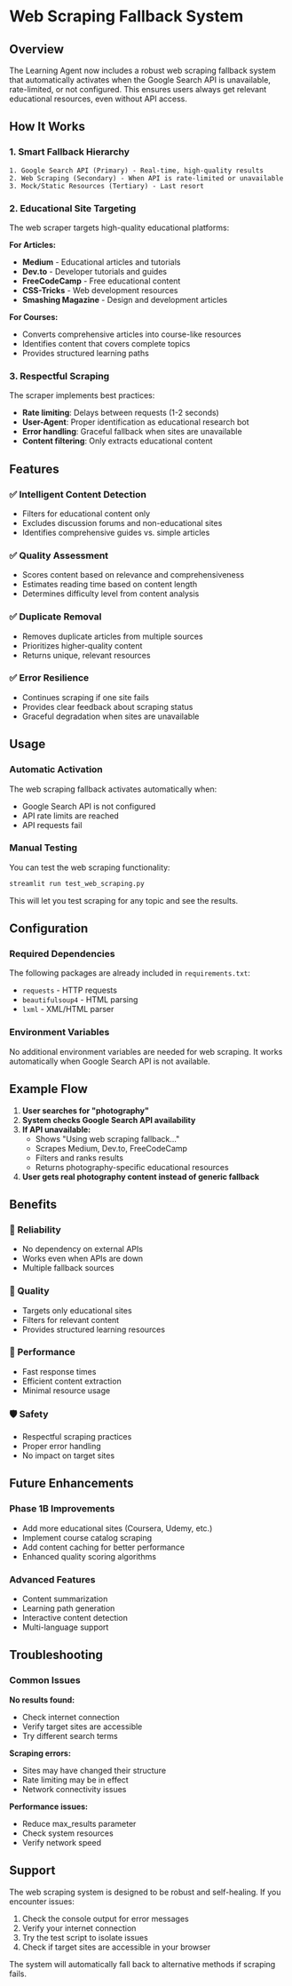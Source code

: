 # Web Scraping Fallback System

## Overview

The Learning Agent now includes a robust web scraping fallback system that automatically activates when the Google Search API is unavailable, rate-limited, or not configured. This ensures users always get relevant educational resources, even without API access.

## How It Works

### 1. Smart Fallback Hierarchy
```
1. Google Search API (Primary) - Real-time, high-quality results
2. Web Scraping (Secondary) - When API is rate-limited or unavailable  
3. Mock/Static Resources (Tertiary) - Last resort
```

### 2. Educational Site Targeting

The web scraper targets high-quality educational platforms:

**For Articles:**
- **Medium** - Educational articles and tutorials
- **Dev.to** - Developer tutorials and guides
- **FreeCodeCamp** - Free educational content
- **CSS-Tricks** - Web development resources
- **Smashing Magazine** - Design and development articles

**For Courses:**
- Converts comprehensive articles into course-like resources
- Identifies content that covers complete topics
- Provides structured learning paths

### 3. Respectful Scraping

The scraper implements best practices:
- **Rate limiting**: Delays between requests (1-2 seconds)
- **User-Agent**: Proper identification as educational research bot
- **Error handling**: Graceful fallback when sites are unavailable
- **Content filtering**: Only extracts educational content

## Features

### ✅ Intelligent Content Detection
- Filters for educational content only
- Excludes discussion forums and non-educational sites
- Identifies comprehensive guides vs. simple articles

### ✅ Quality Assessment
- Scores content based on relevance and comprehensiveness
- Estimates reading time based on content length
- Determines difficulty level from content analysis

### ✅ Duplicate Removal
- Removes duplicate articles from multiple sources
- Prioritizes higher-quality content
- Returns unique, relevant resources

### ✅ Error Resilience
- Continues scraping if one site fails
- Provides clear feedback about scraping status
- Graceful degradation when sites are unavailable

## Usage

### Automatic Activation
The web scraping fallback activates automatically when:
- Google Search API is not configured
- API rate limits are reached
- API requests fail

### Manual Testing
You can test the web scraping functionality:

```bash
streamlit run test_web_scraping.py
```

This will let you test scraping for any topic and see the results.

## Configuration

### Required Dependencies
The following packages are already included in `requirements.txt`:
- `requests` - HTTP requests
- `beautifulsoup4` - HTML parsing
- `lxml` - XML/HTML parser

### Environment Variables
No additional environment variables are needed for web scraping. It works automatically when Google Search API is not available.

## Example Flow

1. **User searches for "photography"**
2. **System checks Google Search API availability**
3. **If API unavailable:**
   - Shows "Using web scraping fallback..."
   - Scrapes Medium, Dev.to, FreeCodeCamp
   - Filters and ranks results
   - Returns photography-specific educational resources
4. **User gets real photography content instead of generic fallback**

## Benefits

### 🔄 Reliability
- No dependency on external APIs
- Works even when APIs are down
- Multiple fallback sources

### 🎯 Quality
- Targets only educational sites
- Filters for relevant content
- Provides structured learning resources

### 🚀 Performance
- Fast response times
- Efficient content extraction
- Minimal resource usage

### 🛡️ Safety
- Respectful scraping practices
- Proper error handling
- No impact on target sites

## Future Enhancements

### Phase 1B Improvements
- Add more educational sites (Coursera, Udemy, etc.)
- Implement course catalog scraping
- Add content caching for better performance
- Enhanced quality scoring algorithms

### Advanced Features
- Content summarization
- Learning path generation
- Interactive content detection
- Multi-language support

## Troubleshooting

### Common Issues

**No results found:**
- Check internet connection
- Verify target sites are accessible
- Try different search terms

**Scraping errors:**
- Sites may have changed their structure
- Rate limiting may be in effect
- Network connectivity issues

**Performance issues:**
- Reduce max_results parameter
- Check system resources
- Verify network speed

## Support

The web scraping system is designed to be robust and self-healing. If you encounter issues:

1. Check the console output for error messages
2. Verify your internet connection
3. Try the test script to isolate issues
4. Check if target sites are accessible in your browser

The system will automatically fall back to alternative methods if scraping fails. 